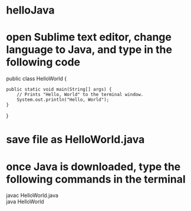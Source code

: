 # helloJava

# open Sublime text editor, change language to Java, and type in the following code
public class HelloWorld {  

    public static void main(String[] args) {  
        // Prints "Hello, World" to the terminal window.  
        System.out.println("Hello, World");  
    }  

}  

# save file as HelloWorld.java
# once Java is downloaded, type the following commands in the terminal
javac HelloWorld.java  
java HelloWorld
